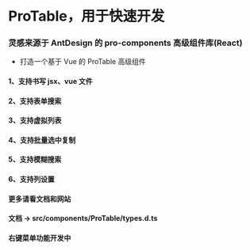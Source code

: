 # ProTable，用于快速开发

### 灵感来源于 AntDesign 的 pro-components 高级组件库(React)
* 打造一个基于 Vue 的 ProTable 高级组件

<!-- ### 安装
```
npm install vue3-procomponents
``` -->
#### 1、支持书写 jsx、vue 文件
#### 2、支持表单搜索
#### 3、支持虚拟列表
#### 4、支持批量选中复制
#### 5、支持模糊搜索
#### 6、支持列设置
#### 更多请看文档和网站
#### 文档 -> src/components/ProTable/types.d.ts
#### 右键菜单功能开发中
